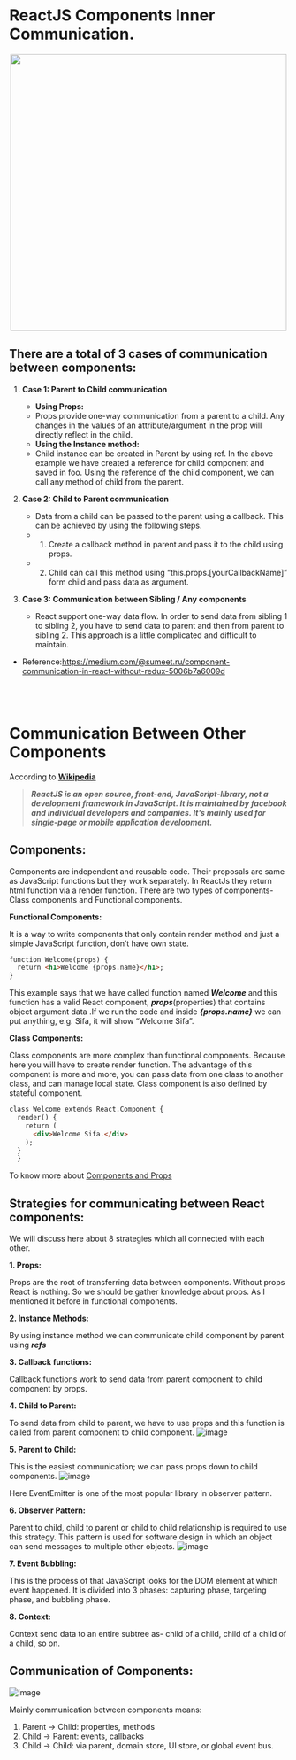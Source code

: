 # ReactJS Components Inner Communication.

<p align="center">
<img src="https://miro.medium.com/max/2000/1*k-06JYgpyNdd9ApmOANTzw.jpeg" width="500px"  ></p>

## There are a total of 3 cases of communication between components:

1. **Case 1: Parent to Child communication**
   - **Using Props:**
   - Props provide one-way communication from a parent to a child. Any changes in the values of an attribute/argument in the prop will directly reflect in the child.
   - **Using the Instance method:**
   - Child instance can be created in Parent by using ref. In the above example we have created a reference for child component and saved in foo.
Using the reference of the child component, we can call any method of child from the parent.



2. **Case 2: Child to Parent communication**
   - Data from a child can be passed to the parent using a callback. This can be achieved by using the following steps.
   - 1. Create a callback method in parent and pass it to the child using props.
   - 2. Child can call this method using “this.props.[yourCallbackName]” form child and pass data as argument.
   
   
   
3. **Case 3: Communication between Sibling / Any components**
   - React support one-way data flow. In order to send data from sibling 1 to sibling 2, you have to send data to parent and then from parent to sibling 2. This approach is a little complicated and difficult to maintain.
   
   
   
   
   
- Reference:https://medium.com/@sumeet.ru/component-communication-in-react-without-redux-5006b7a6009d
<br>
<br>

# Communication Between Other Components
According to [**Wikipedia**](https://en.wikipedia.org/wiki/React_(web_framework))
> _**ReactJS is an open source, front-end, JavaScript-library, not a development framework in JavaScript. It is maintained by facebook and individual developers and companies. It’s mainly used for single-page or mobile application development.**_ 

## Components:

Components are independent and reusable code. Their proposals are same as JavaScript functions but they work separately. In ReactJs they return html function via a render function. 
There are two types of components- Class components and Functional components.

**Functional Components:**

It is a way to write components that only contain render method and just a simple JavaScript function, don’t have own state.
```html
function Welcome(props) {  
  return <h1>Welcome {props.name}</h1>;  
}  
```
This example says that we have called function named  ***Welcome***  and this function has a valid React component, ***props***(properties) that contains object argument data .If we run the code and inside ***{props.name}*** we can put anything, e.g.  Sifa, it will show “Welcome Sifa”. 

**Class Components:**

Class components are more complex than functional components. Because here you will have to create render function. The advantage of this component is more and more, you can pass data from one class to another class, and can manage local state. Class component is also defined by stateful component.
```html
class Welcome extends React.Component {
  render() {
    return (
      <div>Welcome Sifa.</div>  
    );  
  }  
  }
  ```
To know more about [Components and Props](https://reactjs.org/docs/components-and-props.html)

## Strategies for communicating between React components:

We will discuss here about 8 strategies which all connected with each other. 

**1. Props:**

Props are the root of transferring data between components. Without props React is nothing. So we should be gather knowledge about props. As I mentioned it before in functional components.

**2. Instance Methods:**

By using instance method we can communicate child component by parent using ***refs***
 
**3. Callback functions:**

Callback functions work to send data from parent component to child component by props.

**4. Child to Parent:**

To send data from child to parent, we have to use props and this function is called from parent component to child component.
![image](https://www.javascriptstuff.com/static/child-to-parent-a34180d7d83bb61f4f1fab6eecc620a6-8aa1a.png)

**5. Parent to Child:**

This is the easiest communication; we can pass props down to child components.
![image](https://cdn-media-1.freecodecamp.org/images/zdcDnVK0Okw3GBfFb8vzE3Ofi0uKUpD5KRRN)

Here EventEmitter is one of the most popular library in observer pattern.

**6. Observer Pattern:**

Parent to child, child to parent or child to child relationship is required to use this strategy.
This pattern is used for software design in which an object can send messages to multiple other objects.
![image](https://miro.medium.com/max/700/1*7mdN2oN6S_43LC8MPmswzA.png)

**7. Event Bubbling:**

This is the process of that JavaScript looks for the DOM element at which event happened.  It is divided into 3 phases: capturing phase, targeting phase, and bubbling phase.

**8. Context:**

Context send data to an entire subtree as- child of a child, child of a child of a child, so on.

## Communication of Components:

![image](https://cdn-images-1.medium.com/max/1600/1*A8ds6m4es9z3ZRWwbb2NXQ.png)

Mainly communication between components means:
1. Parent → Child: properties, methods
2. Child → Parent: events, callbacks
3. Child → Child: via parent, domain store, UI store, or global event bus.
